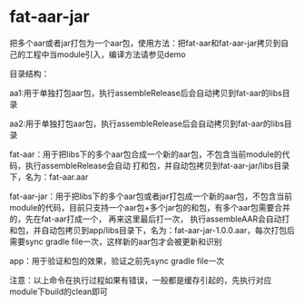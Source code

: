 # fat-aar-jar
把多个aar或者jar打包为一个aar包，使用方法：把fat-aar和fat-aar-jar拷贝到自己的工程中当module引入，编译方法请参见demo

目录结构：

aa1:用于单独打包aar包，执行assembleRelease后会自动拷贝到fat-aar的libs目录

aa2:用于单独打包aar包，执行assembleRelease后会自动拷贝到fat-aar的libs目录

fat-aar：用于把libs下的多个aar包合成一个新的aar包，不包含当前module的代码，执行assembleRelease会自动
打和包，并自动包拷贝到fat-aar-jar/libs目录下，名为：fat-aar.aar

fat-aar-jar：用于把libs下的多个aar包或者jar打包成一个新的aar包，不包含当前module的代码，目前只支持一个aar包+多个jar包的和包，有多个aar包需要合并的，先在fat-aar打成一个，
再来这里最后打一次， 执行assembleAAR会自动打和包，并自动包拷贝到app/libs目录下，名为：fat-aar-jar-1.0.0.aar，每次打包后需要sync gradle file一次，这样新的aar包才会被更新和识别

app：用于验证和包的效果，验证之前先sync gradle file一次

注意：以上命令在执行过程如果有错误，一般都是缓存引起的，先执行对应module下build的clean即可




